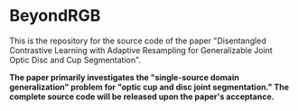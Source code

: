 # BeyondRGB
This is the repository for the source code of the paper "Disentangled Contrastive Learning with Adaptive Resampling for Generalizable Joint Optic Disc and Cup Segmentation".

**The paper primarily investigates the "single-source domain generalization" problem for "optic cup and disc joint segmentation." The complete source code will be released upon the paper's acceptance.**

